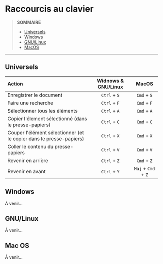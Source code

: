# Raccourcis au clavier

> **SOMMAIRE**
> + [Universels](#universels)
> + [Windows](#windows)
> + [GNU/Linux](#gnulinux)
> + [MacOS](#mac-os)

---

## Universels

|Action|Widnows & GNU/Linux|MacOS|
|:--|:--:|:--:|
|Enregistrer le document|`Ctrl` + `S`|`Cmd` + `S`|
|Faire une recherche|`Ctrl` + `F`|`Cmd` + `F`|
|Sélectionner tous les éléments|`Ctrl` + `A`|`Cmd` + `A`|
|Copier l'élement sélectionné (dans le presse-papiers)|`Ctrl` + `C`|`Cmd` + `C`|
|Couper l'élément sélectionner (et le copier dans le presse-papiers)|`Ctrl` + `X`|`Cmd` + `X`|
|Coller le contenu du presse-papiers|`Ctrl` + `V`|`Cmd` + `V`|
|Revenir en arrière|`Ctrl` + `Z`|`Cmd` + `Z`|
|Revenir en avant|`Ctrl` + `Y`|`Maj` + `Cmd` + `Z`|

## Windows

À venir...

## GNU/Linux

À venir...

## Mac OS

À venir...
